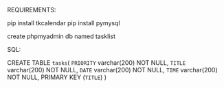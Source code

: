 REQUIREMENTS:

pip install tkcalendar
pip install pymysql

create phpmyadmin db named tasklist

SQL:

CREATE TABLE `tasks`(
    `PRIORITY` varchar(200) NOT NULL,
    `TITLE` varchar(200) NOT NULL,
    `DATE` varchar(200) NOT NULL,
    `TIME` varchar(200) NOT NULL,
    PRIMARY KEY (`TITLE`)
)
